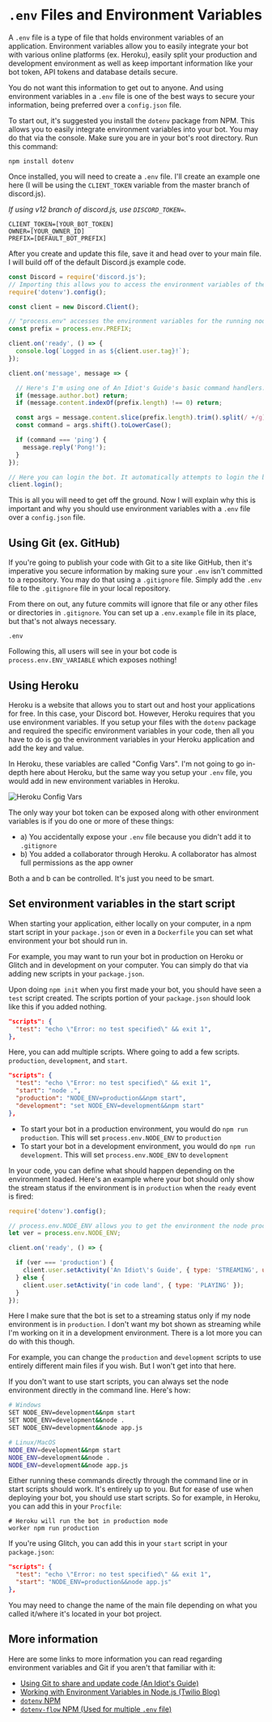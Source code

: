 # `.env` Files and Environment Variables

A `.env` file is a type of file that holds environment variables of an application. Environment variables allow you to easily integrate your bot with various online platforms (ex. Heroku), easily split your production and development environment as well as keep important information like your bot token, API tokens and database details secure.

You do not want this information to get out to anyone. And using environment variables in a `.env` file is one of the best ways to secure your information, being preferred over a `config.json` file.

To start out, it's suggested you install the `dotenv` package from NPM. This allows you to easily integrate environment variables into your bot. You may do that via the console. Make sure you are in your bot's root directory. Run this command:

`npm install dotenv`

Once installed, you will need to create a `.env` file. I'll create an example one here (I will be using the `CLIENT_TOKEN` variable from the master branch of discord.js).

*If using v12 branch of discord.js, use `DISCORD_TOKEN=`.*
```
CLIENT_TOKEN=[YOUR_BOT_TOKEN]
OWNER=[YOUR_OWNER_ID]
PREFIX=[DEFAULT_BOT_PREFIX]
```
After you create and update this file, save it and head over to your main file. I will build off of the default Discord.js example code.
```js
const Discord = require('discord.js');
// Importing this allows you to access the environment variables of the running node process
require('dotenv').config();

const client = new Discord.Client();

// "process.env" accesses the environment variables for the running node process. PREFIX is the environment variable you defined in your .env file
const prefix = process.env.PREFIX;

client.on('ready', () => {
  console.log(`Logged in as ${client.user.tag}!`);
});

client.on('message', message => {

  // Here's I'm using one of An Idiot's Guide's basic command handlers. Using the PREFIX environment variable above, I can do the same as the bot token below
  if (message.author.bot) return;
  if (message.content.indexOf(prefix.length) !== 0) return;

  const args = message.content.slice(prefix.length).trim().split(/ +/g);
  const command = args.shift().toLowerCase();

  if (command === 'ping') {
    message.reply('Pong!');
  }
});

// Here you can login the bot. It automatically attempts to login the bot with the environment variable you set for your bot token (either "CLIENT_TOKEN" or "DISCORD_TOKEN")
client.login();
```
This is all you will need to get off the ground. Now I will explain why this is important and why you should use environment variables with a `.env` file over a `config.json` file.

## Using Git (ex. GitHub)
If you're going to publish your code with Git to a site like GitHub, then it's imperative you secure information by making sure your `.env` isn't committed to a repository. You may do that using a `.gitignore` file. Simply add the `.env` file to the `.gitignore` file in your local repository.

From there on out, any future commits will ignore that file or any other files or directories in `.gitignore`. You can set up a `.env.example` file in its place, but that's not always necessary.
```
.env
```
Following this, all users will see in your bot code is `process.env.ENV_VARIABLE` which exposes nothing!

## Using Heroku
Heroku is a website that allows you to start out and host your applications for free. In this case, your Discord bot. However, Heroku requires that you use environment variables. If you setup your files with the `dotenv` package and required the specific environment variables in your code, then all you have to do is go the environment variables in your Heroku application and add the key and value.

In Heroku, these variables are called "Config Vars". I'm not going to go in-depth here about Heroku, but the same way you setup your `.env` file, you would add in new environment variables in Heroku.

![Heroku Config Vars](https://i.imgur.com/MSmEO5K.png)

The only way your bot token can be exposed along with other environment variables is if you do one or more of these things:
- a) You accidentally expose your `.env` file because you didn't add it to `.gitignore`
- b) You added a collaborator through Heroku. A collaborator has almost full permissions as the app owner

Both a and b can be controlled. It's just you need to be smart.

## Set environment variables in the start script
When starting your application, either locally on your computer, in a npm start script in your `package.json` or even in a `Dockerfile` you can set what environment your bot should run in.

For example, you may want to run your bot in production on Heroku or Glitch and in development on your computer. You can simply do that via adding new scripts in your `package.json`.

Upon doing `npm init` when you first made your bot, you should have seen a `test` script created. The scripts portion of your `package.json` should look like this if you added nothing.
```json
"scripts": {
  "test": "echo \"Error: no test specified\" && exit 1",
},
```

Here, you can add multiple scripts. Where going to add a few scripts. `production`, `development`, and `start`.
```json
"scripts": {
  "test": "echo \"Error: no test specified\" && exit 1",
  "start": "node .",
  "production": "NODE_ENV=production&&npm start",
  "development": "set NODE_ENV=development&&npm start"
},
```
- To start your bot in a production environment, you would do `npm run production`. This will set `process.env.NODE_ENV` to `production`
- To start your bot in a development environment, you would do `npm run development`. This will set `process.env.NODE_ENV` to `development`

In your code, you can define what should happen depending on the environment loaded. Here's an example where your bot should only show the stream status if the environment is in `production` when the `ready` event is fired:
```js
require('dotenv').config();

// process.env.NODE_ENV allows you to get the environment the node process is in
let ver = process.env.NODE_ENV;

client.on('ready', () => {

  if (ver === 'production') {
    client.user.setActivity('An Idiot\'s Guide', { type: 'STREAMING', url: 'https://twitch.tv/something' })
  } else {
    client.user.setActivity('in code land', { type: 'PLAYING' });
  }
});
```
Here I make sure that the bot is set to a streaming status only if my node environment is in  `production`. I don't want my bot shown as streaming while I'm working on it in a development environment. There is a lot more you can do with this though.

For example, you can change the `production` and `development` scripts to use entirely different main files if you wish. But I won't get into that here.

If you don't want to use start scripts, you can always set the node environment directly in the command line. Here's how:
```bash
# Windows
SET NODE_ENV=development&&npm start
SET NODE_ENV=development&&node .
SET NODE_ENV=development&&node app.js

# Linux/MacOS
NODE_ENV=development&&npm start
NODE_ENV=development&&node .
NODE_ENV=development&&node app.js
```

Either running these commands directly through the command line or in start scripts should work. It's entirely up to you. But for ease of use when deploying your bot, you should use start scripts. So for example, in Heroku, you can add this in your `Procfile`:
```
# Heroku will run the bot in production mode
worker npm run production
```
If you're using Glitch, you can add this in your `start` script in your `package.json`:
```json
"scripts": {
  "test": "echo \"Error: no test specified\" && exit 1",
  "start": "NODE_ENV=production&&node app.js"
},
```
You may need to change the name of the main file depending on what you called it/where it's located in your bot project.

## More information
Here are some links to more information you can read regarding environment variables and Git if you aren't that familiar with it:
- [Using Git to share and update code (An Idiot's Guide)](https://anidiots.guide/other-guides/using-git-to-share-and-update-code#ignoring-files)
- [Working with Environment Variables in Node.js (Twilio Blog)](https://www.twilio.com/blog/2017/08/working-with-environment-variables-in-node-js.html)
- [`dotenv` NPM](https://www.npmjs.com/package/dotenv)
- [`dotenv-flow` NPM (Used for multiple `.env` file)](https://www.npmjs.com/package/dotenv-flow)
